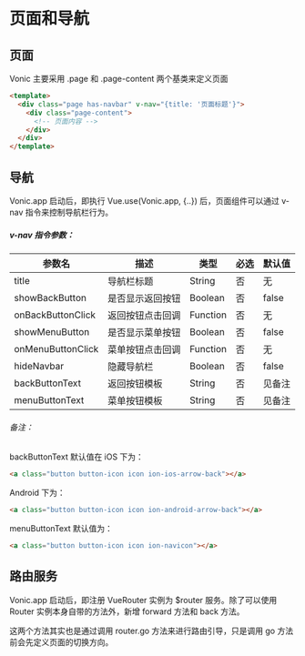 # 页面和导航

## 页面

Vonic 主要采用 .page 和 .page-content 两个基类来定义页面

```html
<template>
  <div class="page has-navbar" v-nav="{title: '页面标题'}">
    <div class="page-content">
      <!-- 页面内容 -->
    </div>
  </div>
</template>
```

## 导航

Vonic.app 启动后，即执行 Vue.use(Vonic.app, {..}) 后，页面组件可以通过 v-nav 指令来控制导航栏行为。

##### v-nav 指令参数：

| 参数名 | 描述 | 类型 | 必选 | 默认值 |
|-----|-----|-----|-----|-----|
| title | 导航栏标题 | String | 否 | 无 |
| showBackButton | 是否显示返回按钮 | Boolean | 否 | false |
| onBackButtonClick | 返回按钮点击回调 | Function | 否 | 无 |
| showMenuButton | 是否显示菜单按钮 | Boolean | 否 | false |
| onMenuButtonClick | 菜单按钮点击回调 | Function | 否 | 无 |
| hideNavbar | 隐藏导航栏 | Boolean | 否 | false |
| backButtonText | 返回按钮模板 | String | 否 | 见备注 |
| menuButtonText | 菜单按钮模板 | String | 否 | 见备注 |

###### 备注：
backButtonText 默认值在 iOS 下为：
```html
<a class="button button-icon icon ion-ios-arrow-back"></a>
```

Android 下为：
```html
<a class="button button-icon icon ion-android-arrow-back"></a>
```

menuButtonText 默认值为：
```html
<a class="button button-icon icon ion-navicon"></a>
```


## 路由服务

Vonic.app 启动后，即注册 VueRouter 实例为 $router 服务。除了可以使用 Router 实例本身自带的方法外，新增 forward 方法和 back 方法。

这两个方法其实也是通过调用 router.go 方法来进行路由引导，只是调用 go 方法前会先定义页面的切换方向。
